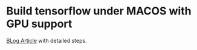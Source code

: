 # Build tensorflow under MACOS with GPU support

[BLog Article](https://blog.csdn.net/evanwoods/article/details/113858208) with detailed steps.

